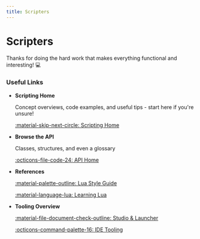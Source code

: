 ```yaml
---
title: Scripters
---
```


# Scripters

Thanks for doing the hard work that makes everything functional and interesting! :computer:

### Useful Links

<div class="grid cards" markdown>

-   __Scripting Home__

    Concept overviews, code examples, and useful tips - start here if you're unsure!

    [:material-skip-next-circle: Scripting Home](../scripting/index.md)

-   __Browse the API__

    Classes, structures, and even a glossary

    [:octicons-file-code-24: API Home](../api/index.md)

-   __References__

    [:material-palette-outline: Lua Style Guide](../scripting/luaStyleGuide.md)

    [:material-language-lua: Learning Lua](../scripting/introLua.md)

-   __Tooling Overview__

    [:material-file-document-check-outline: Studio & Launcher](creatorTools.md)
    
    [:octicons-command-palette-16: IDE Tooling](../scripting/index.md)

</div>